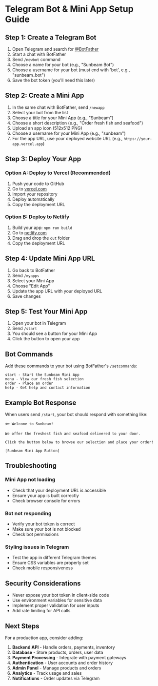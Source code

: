 # Telegram Bot & Mini App Setup Guide

## Step 1: Create a Telegram Bot

1. Open Telegram and search for [@BotFather](https://t.me/botfather)
2. Start a chat with BotFather
3. Send `/newbot` command
4. Choose a name for your bot (e.g., "Sunbeam Bot")
5. Choose a username for your bot (must end with 'bot', e.g., "sunbeam_bot")
6. Save the bot token (you'll need this later)

## Step 2: Create a Mini App

1. In the same chat with BotFather, send `/newapp`
2. Select your bot from the list
3. Choose a title for your Mini App (e.g., "Sunbeam")
4. Choose a short description (e.g., "Order fresh fish and seafood")
5. Upload an app icon (512x512 PNG)
6. Choose a username for your Mini App (e.g., "sunbeam")
7. For the app URL, use your deployed website URL (e.g., `https://your-app.vercel.app`)

## Step 3: Deploy Your App

### Option A: Deploy to Vercel (Recommended)

1. Push your code to GitHub
2. Go to [vercel.com](https://vercel.com)
3. Import your repository
4. Deploy automatically
5. Copy the deployment URL

### Option B: Deploy to Netlify

1. Build your app: `npm run build`
2. Go to [netlify.com](https://netlify.com)
3. Drag and drop the `out` folder
4. Copy the deployment URL

## Step 4: Update Mini App URL

1. Go back to BotFather
2. Send `/myapps`
3. Select your Mini App
4. Choose "Edit App"
5. Update the app URL with your deployed URL
6. Save changes

## Step 5: Test Your Mini App

1. Open your bot in Telegram
2. Send `/start`
3. You should see a button for your Mini App
4. Click the button to open your app

## Bot Commands

Add these commands to your bot using BotFather's `/setcommands`:

```
start - Start the Sunbeam Mini App
menu - View our fresh fish selection
order - Place an order
help - Get help and contact information
```

## Example Bot Response

When users send `/start`, your bot should respond with something like:

```
🐟 Welcome to Sunbeam!

We offer the freshest fish and seafood delivered to your door.

Click the button below to browse our selection and place your order!

[Sunbeam Mini App Button]
```

## Troubleshooting

### Mini App not loading
- Check that your deployment URL is accessible
- Ensure your app is built correctly
- Check browser console for errors

### Bot not responding
- Verify your bot token is correct
- Make sure your bot is not blocked
- Check bot permissions

### Styling issues in Telegram
- Test the app in different Telegram themes
- Ensure CSS variables are properly set
- Check mobile responsiveness

## Security Considerations

- Never expose your bot token in client-side code
- Use environment variables for sensitive data
- Implement proper validation for user inputs
- Add rate limiting for API calls

## Next Steps

For a production app, consider adding:

1. **Backend API** - Handle orders, payments, inventory
2. **Database** - Store products, orders, user data
3. **Payment Processing** - Integrate with payment gateways
4. **Authentication** - User accounts and order history
5. **Admin Panel** - Manage products and orders
6. **Analytics** - Track usage and sales
7. **Notifications** - Order updates via Telegram
